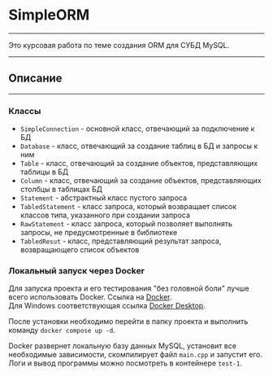 # SimpleORM
___
Это курсовая работа по теме создания ORM для СУБД MySQL.
___
## Описание
___

### Классы
* `SimpleConnection` - основной класс, отвечающий за подключение к БД
* `Database` - класс, отвечающий за создание таблиц в БД и запросы к ним
* `Table` - класс, отвечающий за создание объектов, представляющих таблицы в БД
* `Column` - класс, отвечающий за создание объектов, представляющих столбцы в таблицах БД
* `Statement` - абстрактный класс пустого запроса
* `TabledStatement` - класс запроса, который возвращает список классов типа, указанного при создании запроса
* `RawStatement` - класс запроса, который позволяет выполнять запросы, не предусмотренные в библиотеке
* `TabledResut` - класс, представляющий результат запроса, возвращающего список объектов

### Локальный запуск через Docker
Для запуска проекта и его тестирования "без головной боли" лучше всего использовать Docker.
Ссылка на [Docker](https://www.docker.com/).\
Для Windows соответствующая ссылка [Docker Desktop](https://www.docker.com/products/docker-desktop).

После установки необходимо перейти в папку проекта и выполнить команду `docker compose up -d`.

Docker развернет локальную базу данных MySQL, установит все необходимые зависимости, скомпилирует файл `main.cpp` и запустит его.\
Логи и вывод программы можно посмотреть в контейнере `test-1`.

